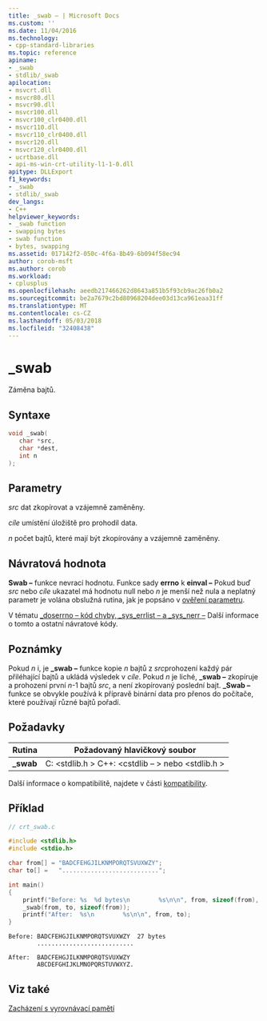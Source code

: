 ```yaml
---
title: _swab – | Microsoft Docs
ms.custom: ''
ms.date: 11/04/2016
ms.technology:
- cpp-standard-libraries
ms.topic: reference
apiname:
- _swab
- stdlib/_swab
apilocation:
- msvcrt.dll
- msvcr80.dll
- msvcr90.dll
- msvcr100.dll
- msvcr100_clr0400.dll
- msvcr110.dll
- msvcr110_clr0400.dll
- msvcr120.dll
- msvcr120_clr0400.dll
- ucrtbase.dll
- api-ms-win-crt-utility-l1-1-0.dll
apitype: DLLExport
f1_keywords:
- _swab
- stdlib/_swab
dev_langs:
- C++
helpviewer_keywords:
- _swab function
- swapping bytes
- swab function
- bytes, swapping
ms.assetid: 017142f2-050c-4f6a-8b49-6b094f58ec94
author: corob-msft
ms.author: corob
ms.workload:
- cplusplus
ms.openlocfilehash: aeedb217466262d8643a851b5f93cb9ac26fb0a2
ms.sourcegitcommit: be2a7679c2bd80968204dee03d13ca961eaa31ff
ms.translationtype: MT
ms.contentlocale: cs-CZ
ms.lasthandoff: 05/03/2018
ms.locfileid: "32408438"
---
```

# <a name="swab"></a>_swab

Záměna bajtů.

## <a name="syntax"></a>Syntaxe

```C
void _swab(
   char *src,
   char *dest,
   int n
);
```

## <a name="parameters"></a>Parametry

*src* dat zkopírovat a vzájemně zaměněny.

*cíle* umístění úložiště pro prohodil data.

*n* počet bajtů, které mají být zkopírovány a vzájemně zaměněny.

## <a name="return-value"></a>Návratová hodnota

**Swab –** funkce nevrací hodnotu. Funkce sady **errno** k **einval –** Pokud buď *src* nebo *cíle* ukazatel má hodnotu null nebo *n* je menší než nula a neplatný parametr je volána obslužná rutina, jak je popsáno v [ověření parametru](../../c-runtime-library/parameter-validation.md).

V tématu [_doserrno – kód chyby, _sys_errlist – a _sys_nerr –](../../c-runtime-library/errno-doserrno-sys-errlist-and-sys-nerr.md) Další informace o tomto a ostatní návratové kódy.

## <a name="remarks"></a>Poznámky

Pokud *n* i, je **_swab –** funkce kopie *n* bajtů z *src*prohození každý pár přiléhající bajtů a ukládá výsledek v *cíle*. Pokud *n* je liché, **_swab –** zkopíruje a prohození první *n*-1 bajtů *src*, a není zkopírovaný poslední bajt. **_Swab –** funkce se obvykle používá k přípravě binární data pro přenos do počítače, které používají různé bajtů pořadí.

## <a name="requirements"></a>Požadavky

|Rutina|Požadovaný hlavičkový soubor|
|-------------|---------------------|
|**_swab**|C: \<stdlib.h > C++: \<cstdlib – > nebo \<stdlib.h >|

Další informace o kompatibilitě, najdete v části [kompatibility](../../c-runtime-library/compatibility.md).

## <a name="example"></a>Příklad

```C
// crt_swab.c

#include <stdlib.h>
#include <stdio.h>

char from[] = "BADCFEHGJILKNMPORQTSVUXWZY";
char to[] =   "...........................";

int main()
{
    printf("Before: %s  %d bytes\n        %s\n\n", from, sizeof(from), to);
    _swab(from, to, sizeof(from));
    printf("After:  %s\n        %s\n\n", from, to);
}
```

```Output
Before: BADCFEHGJILKNMPORQTSVUXWZY  27 bytes
        ...........................

After:  BADCFEHGJILKNMPORQTSVUXWZY
        ABCDEFGHIJKLMNOPQRSTUVWXYZ.
```

## <a name="see-also"></a>Viz také

[Zacházení s vyrovnávací pamětí](../../c-runtime-library/buffer-manipulation.md)<br/>
